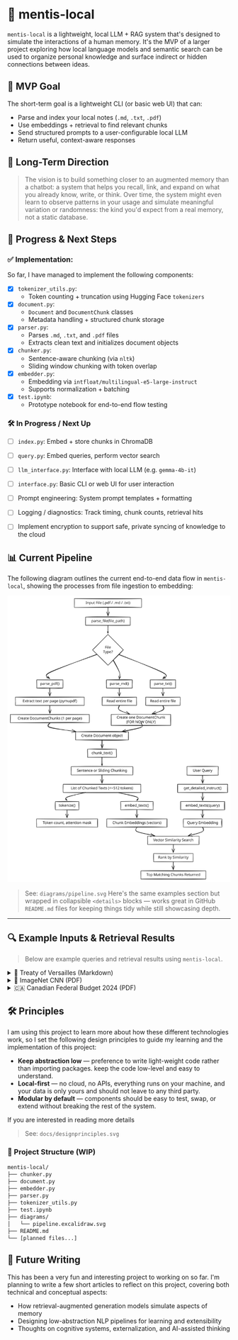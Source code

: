# 🧠 mentis-local
`mentis-local` is a lightweight, local LLM + RAG system that's designed to simulate the interactions of a human memory. It's the MVP of a larger project exploring how local language models and semantic search can be used to organize personal knowledge and surface indirect or hidden connections between ideas.



## 🧪 MVP Goal

The short-term goal is a lightweight CLI (or basic web UI) that can:
- Parse and index your local notes (`.md`, `.txt`, `.pdf`)
- Use embeddings + retrieval to find relevant chunks
- Send structured prompts to a user-configurable local LLM
- Return useful, context-aware responses


## 🌱 Long-Term Direction
> The vision is to build something closer to an augmented memory than a chatbot: a system that helps you recall, link, and expand on what you already know, write, or think.
> Over time, the system might even learn to observe patterns in your usage and simulate meaningful variation or randomness: the kind you'd expect from a real memory, not a static database.





## 🔧 Progress & Next Steps

### ✅ Implementation:
So far, I have managed to implement the following components:

- [x] `tokenizer_utils.py`:  
  - Token counting + truncation using Hugging Face `tokenizers`
- [x] `document.py`:  
  - `Document` and `DocumentChunk` classes  
  - Metadata handling + structured chunk storage
- [x] `parser.py`:  
  - Parses `.md`, `.txt`, and `.pdf` files  
  - Extracts clean text and initializes document objects
- [x] `chunker.py`:  
  - Sentence-aware chunking (via `nltk`)  
  - Sliding window chunking with token overlap
- [x] `embedder.py`:  
  - Embedding via `intfloat/multilingual-e5-large-instruct`  
  - Supports normalization + batching
- [x] `test.ipynb`:  
  - Prototype notebook for end-to-end flow testing

### 🛠️ In Progress / Next Up

- [ ] `index.py`: Embed + store chunks in ChromaDB
- [ ] `query.py`: Embed queries, perform vector search
- [ ] `llm_interface.py`: Interface with local LLM (e.g. `gemma-4b-it`)
- [ ] `interface.py`: Basic CLI or web UI for user interaction
- [ ] Prompt engineering: System prompt templates + formatting
- [ ] Logging / diagnostics: Track timing, chunk counts, retrieval hits
- [ ] Implement encryption to support safe, private syncing of knowledge to the cloud



## 📊 Current Pipeline

The following diagram outlines the current end-to-end data flow in `mentis-local`, showing the processes from file ingestion to embedding:




![Pipeline](diagrams/pipeline.svg)
> See: `diagrams/pipeline.svg`
Here's the same examples section but wrapped in collapsible `<details>` blocks — works great in GitHub `README.md` files for keeping things tidy while still showcasing depth.

---

## 🔍 Example Inputs & Retrieval Results

> Below are example queries and retrieval results using `mentis-local`.


<details>
<summary>📘 Treaty of Versailles (Markdown)</summary>

**Query:**  
> *What economic obligations did the Treaty of Versailles impose on Germany, and how were these justified by the Allies?*

**🧠 Top 3 Results:**
```
[85.54] The treaty required Germany to compensate the Allied powers, and it also established an Allied "Reparation Commission" to determine the exact amount which Germany would pay and the form th...

[85.30] Eventually, even under the "cruel" terms of the Treaty of Versailles, Germany's economy had been restored to its pre-war status...

[86.02] Article 1 of this treaty obliged the German government to grant to the U.S. government all rights and privileges that were enjoyed by the other Allies that had ratified the Versailles treaty...
```

</details>


<details>
<summary>🧠 ImageNet CNN (PDF)</summary>

**Query:**  
> *Explain how the architectural choices in the 2012 ImageNet CNN (e.g. ReLU, local response normalization, overlapping pooling, two-GPU training) contribute to reducing overfitting and training time.*

**🧠 Top 3 Results:**
```
[87.23] Current GPUs, paired with optimized 2D convolution, are powerful enough to facilitate training of large CNNs...

[86.81] Training one CNN, with an extra sixth convolutional layer over the last pooling layer, to classify the entire ImageNet Fall 2011 release...

[86.28] To reduce overfitting in the fully-connected layers we employed a recently-developed regularization method called “dropout”...
```

**Follow-up Query:**  
> *What techniques were used in the paper to reduce overfitting during training?*

```
[88.86] To reduce overfitting in the fully-connected layers we employed a recently-developed regularization method called “dropout”...

[88.55] Overfitting was a significant problem, even with 1.2M labeled examples, so we used several techniques to prevent it...

[85.84] Improving neural networks by preventing co-adaptation of feature detectors...
```

</details>


<details>
<summary>🇨🇦 Canadian Federal Budget 2024 (PDF)</summary>

**Query:**  
> *Has the Canadian government proposed ways to make capital more accessible for First Nations businesses?*

**🧠 Top 3 Results:**
```
[89.13] The government is offering more flexible options for Indigenous Peoples to exercise tax jurisdiction; providing support for entrepreneurship...

[88.16] The government wants to encourage Canadian businesses to invest in capital—both tangible and intangible—to boost productivity...

[87.41] Indigenous communities need fair access to affordable capital that meets their unique needs...
```

**Follow-up Query:**  
> *What specific funding programs has the Canadian government proposed to support Indigenous or First Nations businesses, including names of programs and dollar amounts?*

```
[88.32] Budget 2024 proposes to provide $350M for the development of an Economic Reconciliation Framework and a National Benefits-Sharing Framework...

[87.54] Up to $265M for the Black Entrepreneurship Program...

[87.30] $275M over two years to Indigenous Services Canada to support First Nations governance and self-determination...
```

</details>




## 🛠️ Principles

I am using this project to learn more about how these different technologies work, so I set the following design principles to guide my learning and the implementation of this project:

- **Keep abstraction low** — preference to write light-weight code rather than importing packages. keep the code low-level and easy to understand.
- **Local-first** — no cloud, no APIs, everything runs on your machine, and your data is only yours and should not leave to any third party.
- **Modular by default** — components should be easy to test, swap, or extend without breaking the rest of the system.

If you are interested in reading more details 
> See: `docs/designprinciples.svg`

### 📁 Project Structure (WIP)

```
mentis-local/
├── chunker.py
├── document.py
├── embedder.py
├── parser.py
├── tokenizer_utils.py
├── test.ipynb
├── diagrams/
│   └── pipeline.excalidraw.svg
├── README.md
└── [planned files...]
```


## 📝 Future Writing

This has been a very fun and interesting project to working on so far. I'm planning to write a few short articles to reflect on this project, covering both technical and conceptual aspects:

- How retrieval-augmented generation models simulate aspects of memory
- Designing low-abstraction NLP pipelines for learning and extensibility
- Thoughts on cognitive systems, externalization, and AI-assisted thinking

